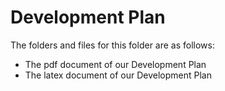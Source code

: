 # Development Plan

The folders and files for this folder are as follows:

- The pdf document of our Development Plan
- The latex document of our Development Plan
